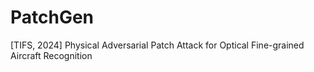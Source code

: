 # PatchGen
[TIFS, 2024] Physical Adversarial Patch Attack for Optical Fine-grained Aircraft Recognition
